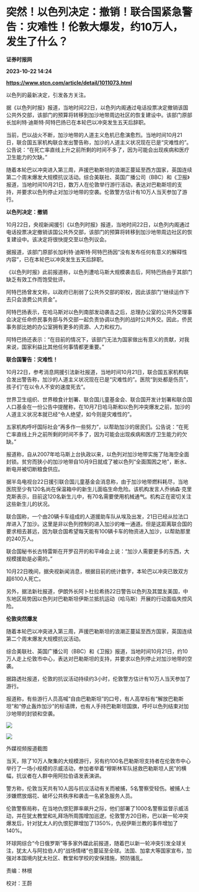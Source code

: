 # 突然！以色列决定：撤销！联合国紧急警告：灾难性！伦敦大爆发，约10万人，发生了什么？
**证券时报网**

**2023-10-22 14:24**

**https://www.stcn.com/article/detail/1011073.html**

以色列的最新决定，引发各方关注。

据《以色列时报》报道，当地时间22日，以色列内阁通过电话投票决定撤销该国公共外交部，该部门的预算将转移到加沙地带周边社区的恢复建设中。该部门原部长加利特·迪斯特·阿特巴扬已在本轮巴以冲突发生五天后辞职。

当前，巴以战火不断，加沙地带的人道主义危机已愈演愈烈。当地时间10月21日，联合国五家机构联合发出警告称，加沙的人道主义状况现在已是“灾难性的”。公告说：“在死亡率直线上升之前所剩的时间不多了，因为可能会出现疾病和医疗卫生能力的欠缺。”

随着本轮巴以冲突进入第三周，声援巴勒斯坦的浪潮正蔓延至西方国家，英国连续第二个周末爆发大规模抗议活动。综合美联社、英国广播公司（BBC）和《卫报》报道，当地时间10月21日，数万人在伦敦举行游行活动，表达对巴勒斯坦的支持，并要求以色列停止对加沙地带的空袭。伦敦警方估计有10万人当天参加了游行。

**以色列决定：撤销**

10月22日，央视新闻援引《以色列时报》报道，当地时间22日，以色列内阁通过电话投票决定撤销该国公共外交部，该部门的预算将转移到加沙地带周边社区的恢复建设中。该决定将很快提交至以色列议会。

据报道，该部门原部长加利特·迪斯特·阿特巴扬因“没有发布任何有意义的解释性内容”，已在本轮巴以冲突发生五天后辞职。

《以色列时报》此前报道称，以色列遭哈马斯大规模袭击后，阿特巴扬由于其部门缺乏有效工作而饱受批评。

阿特巴扬曾发文称，以政府已削弱了公共外交部的职权，因此该部门“继续运作下去只会浪费公共资金”。

阿特巴扬表示，在哈马斯对以色列南部发动袭击之后，总理办公室的公共外交理事会决定任命侨民事务部与外交部一起负责协调以色列的战时公共外交。因此，侨民事务部比她的办公室拥有更多的资源、人力和权力。

阿特巴扬还表示：“在目前的情况下，该部门无法为国家做出有意义的贡献，对我来说，国家利益比其他任何事情都更重要。”

**联合国警告：灾难性！**

10月22日，参考消息网援引法新社报道，当地时间10月21日，联合国五家机构联合发出警告称，加沙的人道主义状况现在已是“灾难性的”。医院“到处都是伤员”，孩子们“在以令人不安的速度死去”。

世界卫生组织、世界粮食计划署、联合国儿童基金会、联合国开发计划署和联合国人口基金在一份公告中提醒称，在10月7日哈马斯和以色列冲突爆发之前，加沙的人道主义状况本就已经“令人绝望，如今则是灾难性的”。

五家机构呼吁国际社会“再多作一些努力”，以帮助加沙的居民们。公告说：“在死亡率直线上升之前所剩的时间不多了，因为可能会出现疾病和医疗卫生能力的欠缺。”

报道称，自从2007年哈马斯上台执政以来，以色列对加沙地带实施了陆海空全面封锁。贫穷而狭小的加沙地带自10月9日就成了被以色列“全面围困之地”，断水、断电并被切断粮食供应。

据半岛电视台22日援引联合国儿童基金会消息称，由于加沙地带燃料耗尽，当地医院至少有120名尚在保温箱中的新生儿面临生命危险。该机构发言人乔纳森·克里克斯表示，目前这120名新生儿中，有70名需要使用机械通气。机构正在密切关注这些新生儿的状况。

联合国称，一个由20辆卡车组成的人道援助车队从埃及出发，21日已经从拉法口岸进入了加沙。这里是非以色列控制的进入加沙的唯一通道。但是这距离联合国的要求相去甚远，因为联合国希望每天能有100辆卡车的物资进入加沙，以帮助那里的240万人。

联合国秘书长古特雷斯在开罗召开的和平峰会上说：“加沙人需要更多的东西，大规模援助是必需的。”

10月22日晚间，据央视新闻消息，根据目前的统计数字，本轮巴以冲突已致双方超6100人死亡。

另外，据法新社报道，伊朗外长阿卜杜拉希扬22日警告以色列及其盟友美国，中东地区局势因以色列对巴勒斯坦伊斯兰抵抗运动（哈马斯）开展的行动面临失控风险。

**伦敦突然爆发**

随着本轮巴以冲突进入第三周，声援巴勒斯坦的浪潮正蔓延至西方国家，英国连续第二个周末爆发大规模抗议活动。

综合美联社、英国广播公司（BBC）和《卫报》报道，当地时间10月21日，约10万人走上伦敦市中心，表达对巴勒斯坦的支持，并要求以色列停止对加沙地带的空袭。

据路透社报道，伦敦的抗议活动持续约3小时，伦敦警方估计有10万人当天参加了游行。

报道称，有些游行人员高喊“自由巴勒斯坦”的口号，有人高举标有“解放巴勒斯坦”和“停止轰炸加沙”的标语牌，也有人手持巴勒斯坦国旗，呼吁以色列结束对加沙地带的封锁和空袭。

![](https://stcn-main.oss-cn-shenzhen.aliyuncs.com/upload/wechat/20231022/f23EOWYFfgHKQI4srZrKRVicLeNsMom0E9RS2orcTN1aG8mxicGGynYKjyVjW7YTiblpHXibwfhGQVicsrylDBlgc3Q.gif)

![](https://stcn-main.oss-cn-shenzhen.aliyuncs.com/upload/wechat/20231022/f23EOWYFfgHKQI4srZrKRVicLeNsMom0ErU5z5MI0pA0VKxwrlTKm0ctQ0hTIfRWfCLZhTeksiau6b9Tn5hqI3sA.png)

外媒视频报道截图

当天，除了10万人聚集的大规模游行，另有约100名巴勒斯坦支持者在伦敦市中心举行了一场小规模的示威活动，参加者举着“穆斯林军队拯救巴勒斯坦人民”的横幅，抗议者在人群中用阿拉伯语发表演讲。

警方称，伦敦当天共有10人因与抗议活动有关而被捕，5名警察受轻伤。被捕人士涉嫌燃放烟花、破坏公共秩序和袭击一名紧急服务人员。

伦敦警察局称，在当地仇恨犯罪率飙升之际，他们部署了1000名警察监督示威活动，并在犹太教堂和礼拜场所周围增加巡逻。伦敦警方20日称，巴以新一轮冲突爆发后，针对犹太人的仇恨犯罪增加了1350%，仇视伊斯兰教的事件增加了140%。

环球网综合“今日俄罗斯”等多家外媒此前报道，随着巴以新一轮冲突引发全球关注，犹太人与阿拉伯人的“战场情绪”也蔓延至全球。法国、加拿大等国家宣布，加强对本国境内犹太社区、教堂和学校的安保措施，预防骚乱。

责编：林根

校对：王蔚